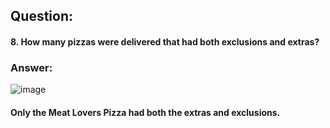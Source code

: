 ## Question: 
#### 8. How many pizzas were delivered that had both exclusions and extras?

### Answer:

![image](https://user-images.githubusercontent.com/35657846/183133053-313d6351-a22b-4600-8311-cf9436359ade.png)

#### Only the Meat Lovers Pizza had both the extras and exclusions.
